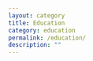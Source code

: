 ```yaml
---
layout: category
title: Education
category: education
permalink: /education/
description: ""
---
```


